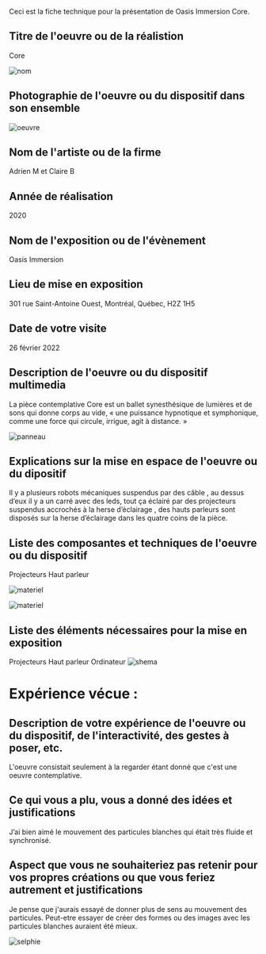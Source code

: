 Ceci est la fiche technique pour la présentation de Oasis Immersion Core.

## Titre de l'oeuvre ou de la réalistion
Core

![nom](medias_core/nom.jpg)

## Photographie de l'oeuvre ou du dispositif dans son ensemble
![oeuvre](medias_core/oeuvre.jpg)

## Nom de l'artiste ou de la firme 
Adrien M et Claire B

## Année de réalisation
2020

## Nom de l'exposition ou de l'évènement
Oasis Immersion

## Lieu de mise en exposition
301 rue Saint-Antoine Ouest, Montréal, Québec, H2Z 1H5

## Date de votre visite
26 février 2022

## Description de l'oeuvre ou du dispositif multimedia
La pièce contemplative Core est un ballet synesthésique de lumières et de sons qui donne corps au vide, « une puissance hypnotique et symphonique, comme une force qui circule, irrigue, agit à distance. »

![panneau](medias_core/panneau.jpg)

## Explications sur la mise en espace de l'oeuvre ou du dipositif
Il y a plusieurs robots mécaniques suspendus par des câble , au dessus d’eux il y a un carré avec des leds, tout ça éclairé par des projecteurs suspendus accrochés à la herse d’éclairage , des hauts parleurs sont disposés sur la herse d’éclairage dans les quatre coins de la pièce.

## Liste des composantes et techniques de l'oeuvre ou du dispositif
Projecteurs
Haut parleur

![materiel](medias_core/materiel.jpg)

![materiel](medias_core/materiel(2).jpg)

## Liste des éléments nécessaires pour la mise en exposition
Projecteurs
Haut parleur
Ordinateur
![shema](medias_core/schema.jpg)
# Expérience vécue :

## Description de votre expérience de l'oeuvre ou du dispositif, de l'interactivité, des gestes à poser, etc.
L'oeuvre consistait seulement à la regarder étant donné que c'est une oeuvre contemplative.

## Ce qui vous a plu, vous a donné des idées et justifications
J’ai bien aimé le mouvement des particules blanches qui était très fluide et synchronisé.

## Aspect que vous ne souhaiteriez pas retenir pour vos propres créations ou que vous feriez autrement et justifications
Je pense que j'aurais essayé de donner plus de sens au mouvement des particules. Peut-etre essayer de créer des formes ou des images avec les particules blanches auraient été mieux.

![selphie](medias_core/selphie.jpg)
